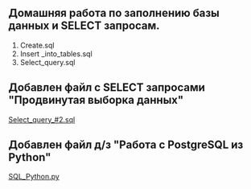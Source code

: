 ## Домашняя работа по заполнению базы данных и SELECT запросам.
1. Create.sql
2. Insert _into_tables.sql
3. Select_query.sql

## Добавлен файл с SELECT запросами "Продвинутая выборка данных"
[Select_query_#2.sql](https://github.com/Nikolaytcev/sql_homework/blob/main/Select_query_%232.sql)

## Добавлен файл д/з "Работа с PostgreSQL из Python"
[SQL_Python.py](https://github.com/Nikolaytcev/sql_homework/blob/main/SQL_Python.py)


